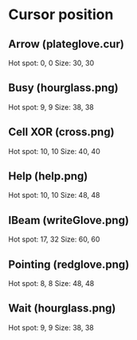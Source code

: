 # Cursor position

## Arrow (plateglove.cur)

Hot spot: 0, 0
Size: 30, 30

## Busy (hourglass.png)

Hot spot: 9, 9
Size: 38, 38

## Cell XOR (cross.png)

Hot spot: 10, 10
Size: 40, 40

## Help (help.png)

Hot spot: 10, 10
Size: 48, 48

## IBeam (writeGlove.png)

Hot spot: 17, 32
Size: 60, 60

## Pointing (redglove.png)

Hot spot: 8, 8
Size: 48, 48

## Wait (hourglass.png)

Hot spot: 9, 9
Size: 38, 38
